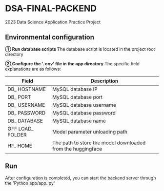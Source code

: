 # DSA-FINAL-PACKEND

2023 Data Science Application Practice Project



## Environmental configuration

**① Run database scripts**
The database script is located in the project root directory

**② Configure the '. env' file in the app directory**
The specific field explanations are as follows:

| Field            | Description                                                 |
| ---------------- | ----------------------------------------------------------- |
| DB_ HOSTNAME     | MySQL database IP                                           |
| DB_ PORT         | MySQL database port                                         |
| DB_ USERNAME     | MySQL database username                                     |
| DB_ PASSWORD     | MySQL database password                                     |
| DB_ DATABASE     | MySQL database name                                         |
| OFF LOAD_ FOLDER | Model parameter unloading path                              |
| HF_ HOME         | The path to store the model downloaded from the huggingface |


## Run

After configuration is completed, you can start the backend server through the 'Python app/app. py'